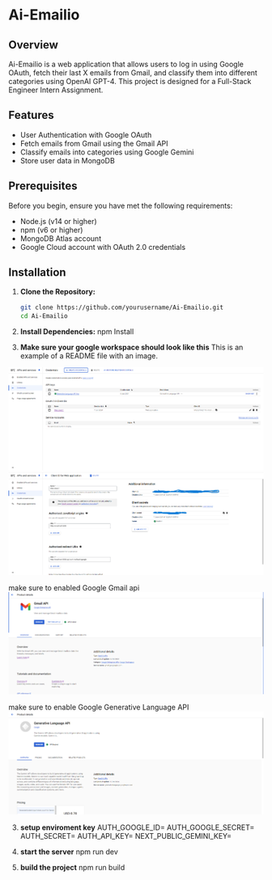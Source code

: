 # Ai-Emailio

## Overview

Ai-Emailio is a web application that allows users to log in using Google OAuth, fetch their last X emails from Gmail, and classify them into different categories using OpenAI GPT-4. This project is designed for a Full-Stack Engineer Intern Assignment.

## Features

- User Authentication with Google OAuth
- Fetch emails from Gmail using the Gmail API
- Classify emails into categories using Google Gemini
- Store user data in MongoDB

## Prerequisites

Before you begin, ensure you have met the following requirements:

- Node.js (v14 or higher)
- npm (v6 or higher)
- MongoDB Atlas account
- Google Cloud account with OAuth 2.0 credentials

## Installation

1. **Clone the Repository:**
   ```bash
   git clone https://github.com/yourusername/Ai-Emailio.git
   cd Ai-Emailio
   ```
2. **Install Dependencies:**
   npm Install

3. **Make sure your google workspace should look like this**
   This is an example of a README file with an image.

![Alt text](/public/cred1.png)
![Alt text](/public/credentials.png)

make sure to enabled Google Gmail api
![Alt text](/public/gmailapi.png)

make sure to enable Google Generative Language API
![Alt text](/public/geminiapi.png)

3. **setup enviroment key**
   AUTH_GOOGLE_ID=<your-google-client-id>
   AUTH_GOOGLE_SECRET=<your-google-client-secret>
   AUTH_SECRET=<your-auth-secret>
   AUTH_API_KEY=<your-api-key>
   NEXT_PUBLIC_GEMINI_KEY=<your-gemini-key>

4. **start the server**
   npm run dev

5. **build the project**
   npm run build

